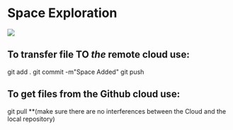 # Space Exploration

![](Space.avif)


## To transfer file **TO** *the* remote cloud use:

git add .
git commit -m"Space Added"
git push





## To get files from the Github cloud use:

git pull **(make sure there are no interferences between the Cloud and the local repository)
